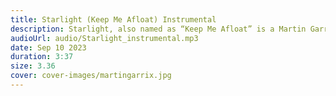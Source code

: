 ```yaml
---
title: Starlight (Keep Me Afloat) Instrumental
description: Starlight, also named as “Keep Me Afloat” is a Martin Garrix's song.
audioUrl: audio/Starlight_instrumental.mp3
date: Sep 10 2023
duration: 3:37
size: 3.36
cover: cover-images/martingarrix.jpg
---
```

